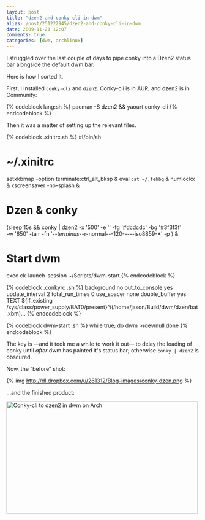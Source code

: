 ```yaml
---
layout: post
title: "dzen2 and conky-cli in dwm"
alias: /post/251222945/dzen2-and-conky-cli-in-dwm
date: 2009-11-21 12:07
comments: true
categories: [dwm, archlinux] 
---
```

I struggled over the last couple of days to pipe conky into a Dzen2 status bar alongside the default dwm bar.

Here is how I sorted it.

First, I installed `conky-cli` and `dzen2`. Conky-cli is in AUR, and dzen2 is in Community:

{% codeblock lang:sh %}
pacman -S dzen2 && yaourt conky-cli
{% endcodeblock %}

Then it was a matter of setting up the relevant files.

{% codeblock .xinitrc.sh %}
#!/bin/sh
# ~/.xinitrc
setxkbmap -option terminate:ctrl_alt_bksp &amp;
eval `cat ~/.fehbg` &amp;
numlockx &amp;
xscreensaver -no-splash &amp;
# Dzen &amp; conky
(sleep 15s &amp;&amp; conky | dzen2 -x '500' -e '' -fg '#dcdcdc' -bg '#3f3f3f' \
-w '650' -ta r -fn '-*-terminus-*-r-normal-*-*-120-*-*-*-*-iso8859-*' -p ) &amp;
# Start dwm
exec ck-launch-session ~/Scripts/dwm-start
{% endcodeblock %}

{% codeblock .conkyrc .sh %}
background no
out_to_console yes
update_interval 2
total_run_times 0
use_spacer none
double_buffer yes
TEXT
${if_existing /sys/class/power_supply/BAT0/present}^i(/home/jason/Build/dwm/dzen/bat.xbm)…
{% endcodeblock %}

{% codeblock dwm-start .sh %}
while true; do 
    dwm >/dev/null
done
{% endcodeblock %}

The key is —and it took me a while to work it out— to delay the loading of conky until <em>after</em> dwm has painted it's
status bar; otherwise `conky | dzen2` is obscured.

Now, the “before” shot:

{% img http://dl.dropbox.com/u/261312/Blog-images/conky-dzen.png %}

…and the finished product:

<a href="http://www.flickr.com/photos/jasonwryan/4121324068/" title="Conky-cli to dzen2 in dwm on Arch by jasonwryan, on Flickr" target="_blank"><img src="http://farm3.static.flickr.com/2666/4121324068_6ec29262d7.jpg" width="500" height="293" alt="Conky-cli to dzen2 in dwm on Arch"/></a>
